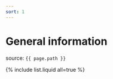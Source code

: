 ```yaml
---
sort: 1
---
```


# General information

source: `{{ page.path }}`

{% include list.liquid all=true %}
